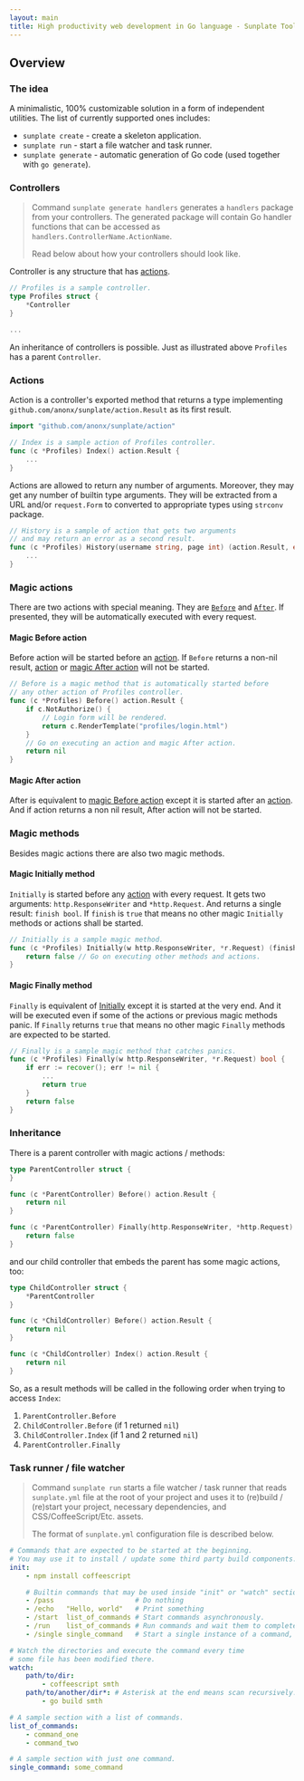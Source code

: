 ```yaml
---
layout: main
title: High productivity web development in Go language - Sunplate Toolkit
---
```

## Overview
### The idea
A minimalistic, 100% customizable solution in a form of independent utilities.
The list of currently supported ones includes:

* `sunplate create` - create a skeleton application.
* `sunplate run` - start a file watcher and task runner.
* `sunplate generate` - automatic generation of Go code (used together with `go generate`).

### Controllers
> Command `sunplate generate handlers`
> generates a `handlers` package from your controllers.
> The generated package will contain Go handler functions
> that can be accessed as `handlers.ControllerName.ActionName`.
>
> Read below about how your controllers should look like.

Controller is any structure that has [actions](#actions).

```go
// Profiles is a sample controller.
type Profiles struct {
	*Controller
}

...
```

An inheritance of controllers is possible. Just as illustrated above `Profiles`
has a parent `Controller`.

### Actions
Action is a controller's exported method that returns a type implementing
`github.com/anonx/sunplate/action.Result` as its first result.

```go
import "github.com/anonx/sunplate/action"

// Index is a sample action of Profiles controller.
func (c *Profiles) Index() action.Result {
	...
}
```

Actions are allowed to return any number of arguments.
Moreover, they may get any number of builtin type arguments. They will be extracted
from a URL and/or `request.Form` to converted to appropriate types using `strconv` package.

```go
// History is a sample of action that gets two arguments
// and may return an error as a second result.
func (c *Profiles) History(username string, page int) (action.Result, error) {
	...
}
```

### Magic actions
There are two actions with special meaning. They are
[`Before`](#magic-before-action) and [`After`](#magic-after-action).
If presented, they will be automatically executed with every request.

#### Magic Before action
Before action will be started before an [action](#action). If `Before` returns a non-nil result,
[action](#action) or [magic After action](#magic-after-action) will not be started.

```go
// Before is a magic method that is automatically started before
// any other action of Profiles controller.
func (c *Profiles) Before() action.Result {
	if c.NotAuthorize() {
		// Login form will be rendered.
		return c.RenderTemplate("profiles/login.html")
	}
	// Go on executing an action and magic After action.
	return nil
}
```

#### Magic After action
After is equivalent to [magic Before action](#magic-before-action) except
it is started after an [action](#action).
And if action returns a non nil result, After action will not be started.


### Magic methods
Besides magic actions there are also two magic methods.

#### Magic Initially method
`Initially` is started before any [action](#action) with every request. It gets two arguments:
`http.ResponseWriter` and `*http.Request`. And returns a single result: `finish bool`.
If `finish` is `true` that means no other magic `Initially` methods or actions
shall be started.

```go
// Initially is a sample magic method.
func (c *Profiles) Initially(w http.ResponseWriter, *r.Request) (finish bool) {
	return false // Go on executing other methods and actions.
}
```

#### Magic Finally method
`Finally` is equivalent of [Initially](#magic-initially-method) except it is started at the very end.
And it will be executed even if some of the actions or previous magic methods
panic. If `Finally` returns `true` that means no other magic `Finally` methods are
expected to be started.

```go
// Finally is a sample magic method that catches panics.
func (c *Profiles) Finally(w http.ResponseWriter, *r.Request) bool {
	if err := recover(); err != nil {
		...
		return true
	}
	return false
}
```

### Inheritance
There is a parent controller with magic actions / methods:

```go
type ParentController struct {
}

func (c *ParentController) Before() action.Result {
	return nil
}

func (c *ParentController) Finally(http.ResponseWriter, *http.Request) bool {
	return false
}
```

and our child controller that embeds the parent has some magic actions, too:

```go
type ChildController struct {
	*ParentController
}

func (c *ChildController) Before() action.Result {
	return nil
}

func (c *ChildController) Index() action.Result {
	return nil
}
```

So, as a result methods will be called in the following order
when trying to access `Index`:

1. `ParentController.Before`
2. `ChildController.Before` (if 1 returned `nil`)
3. `ChildController.Index` (if 1 and 2 returned `nil`)
4. `ParentController.Finally`

### Task runner / file watcher

> Command `sunplate run` starts a file watcher / task runner that
> reads `sunplate.yml` file at the root of your project
> and uses it to (re)build / (re)start your project,
> necessary dependencies, and CSS/CoffeeScript/Etc. assets.
>
> The format of `sunplate.yml` configuration file is described
> below.

```yaml
# Commands that are expected to be started at the beginning.
# You may use it to install / update some third party build components.
init:
	- npm install coffeescript

	# Builtin commands that may be used inside "init" or "watch" section.
	- /pass                    # Do nothing
	- /echo   "Hello, world"   # Print something
	- /start  list_of_commands # Start commands asynchronously.
	- /run    list_of_commands # Run commands and wait them to complete.
	- /single single_command   # Start a single instance of a command, make sure the previous one is killed.

# Watch the directories and execute the command every time
# some file has been modified there.
watch:
	path/to/dir:
		- coffeescript smth
	path/to/another/dir*: # Asterisk at the end means scan recursively.
		- go build smth

# A sample section with a list of commands.
list_of_commands:
	- command_one
	- command_two

# A sample section with just one command.
single_command: some_command
```
